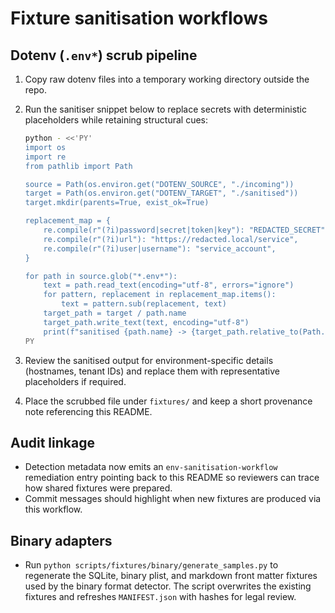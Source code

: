 # Fixture sanitisation workflows

## Dotenv (`.env*`) scrub pipeline

1. Copy raw dotenv files into a temporary working directory outside the repo.
2. Run the sanitiser snippet below to replace secrets with deterministic placeholders while retaining structural cues:

   ```bash
   python - <<'PY'
   import os
   import re
   from pathlib import Path

   source = Path(os.environ.get("DOTENV_SOURCE", "./incoming"))
   target = Path(os.environ.get("DOTENV_TARGET", "./sanitised"))
   target.mkdir(parents=True, exist_ok=True)

   replacement_map = {
       re.compile(r"(?i)password|secret|token|key"): "REDACTED_SECRET",
       re.compile(r"(?i)url"): "https://redacted.local/service",
       re.compile(r"(?i)user|username"): "service_account",
   }

   for path in source.glob("*.env*"):
       text = path.read_text(encoding="utf-8", errors="ignore")
       for pattern, replacement in replacement_map.items():
           text = pattern.sub(replacement, text)
       target_path = target / path.name
       target_path.write_text(text, encoding="utf-8")
       print(f"sanitised {path.name} -> {target_path.relative_to(Path.cwd())}")
   PY
   ```

3. Review the sanitised output for environment-specific details (hostnames, tenant IDs) and replace them with representative placeholders if required.
4. Place the scrubbed file under `fixtures/` and keep a short provenance note referencing this README.

## Audit linkage
- Detection metadata now emits an `env-sanitisation-workflow` remediation entry pointing back to this README so reviewers can trace how shared fixtures were prepared.
- Commit messages should highlight when new fixtures are produced via this workflow.

## Binary adapters
- Run `python scripts/fixtures/binary/generate_samples.py` to regenerate the
  SQLite, binary plist, and markdown front matter fixtures used by the binary
  format detector. The script overwrites the existing fixtures and refreshes
  `MANIFEST.json` with hashes for legal review.
